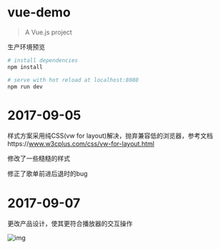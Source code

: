 # vue-demo

> A Vue.js project

生产环境预览

``` bash
# install dependencies
npm install

# serve with hot reload at localhost:8080
npm run dev
```

# 2017-09-05
样式方案采用纯CSS(vw for layout)解决，抛弃兼容低的浏览器，参考文档https://www.w3cplus.com/css/vw-for-layout.html

修改了一些糙糙的样式

修正了歌单前进后退时的bug


# 2017-09-07
更改产品设计，使其更符合播放器的交互操作

![img](http://image17-c.poco.cn/mypoco/myphoto/20170907/18/18746128420170907180201069_640.jpg?319x557_110)
